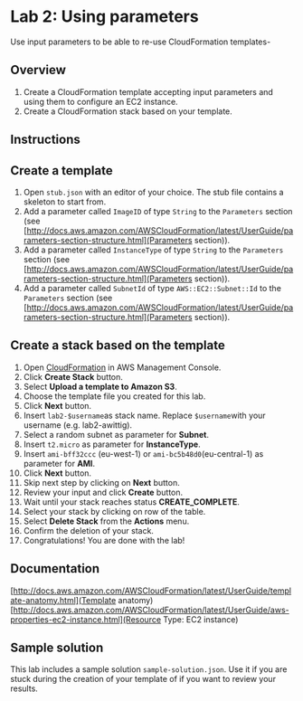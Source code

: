 # Lab 2: Using parameters

Use input parameters to be able to re-use CloudFormation templates-

## Overview
1. Create a CloudFormation template accepting input parameters and using them to configure an EC2 instance.
1. Create a CloudFormation stack based on your template.

## Instructions

## Create a template
1. Open ``stub.json`` with an editor of your choice. The stub file contains a skeleton to start from.
1. Add a parameter called ``ImageID`` of type ``String`` to the ``Parameters`` section (see [http://docs.aws.amazon.com/AWSCloudFormation/latest/UserGuide/parameters-section-structure.html](Parameters section)).
1. Add a parameter called ``InstanceType`` of type ``String`` to the ``Parameters`` section (see [http://docs.aws.amazon.com/AWSCloudFormation/latest/UserGuide/parameters-section-structure.html](Parameters section)).
1. Add a parameter called ``SubnetId`` of type ``AWS::EC2::Subnet::Id`` to the ``Parameters`` section (see [http://docs.aws.amazon.com/AWSCloudFormation/latest/UserGuide/parameters-section-structure.html](Parameters section)).


## Create a stack based on the template
1. Open [CloudFormation](https://console.aws.amazon.com/cloudformation) in AWS Management Console.
1. Click **Create Stack** button.
1. Select **Upload a template to Amazon S3**.
1. Choose the template file you created for this lab.
1. Click **Next** button.
1. Insert ``lab2-$username``as stack name. Replace ``$username``with your username (e.g. lab2-awittig).
1. Select a random subnet as parameter for **Subnet**.
1. Insert ``t2.micro`` as parameter for **InstanceType**.
1. Insert ``ami-bff32ccc`` (eu-west-1) or ``ami-bc5b48d0``(eu-central-1) as parameter for **AMI**.
1. Click **Next** button.
1. Skip next step by clicking on **Next** button.
1. Review your input and click **Create** button.
1. Wait until your stack reaches status **CREATE_COMPLETE**.
1. Select your stack by clicking on row of the table.
1. Select **Delete Stack** from the **Actions** menu.
1. Confirm the deletion of your stack.
1. Congratulations! You are done with the lab!

## Documentation
[http://docs.aws.amazon.com/AWSCloudFormation/latest/UserGuide/template-anatomy.html](Template anatomy)
[http://docs.aws.amazon.com/AWSCloudFormation/latest/UserGuide/aws-properties-ec2-instance.html](Resource Type: EC2 instance)

## Sample solution
This lab includes a sample solution ``sample-solution.json``. Use it if you are stuck during the creation of your template of if you want to review your results.